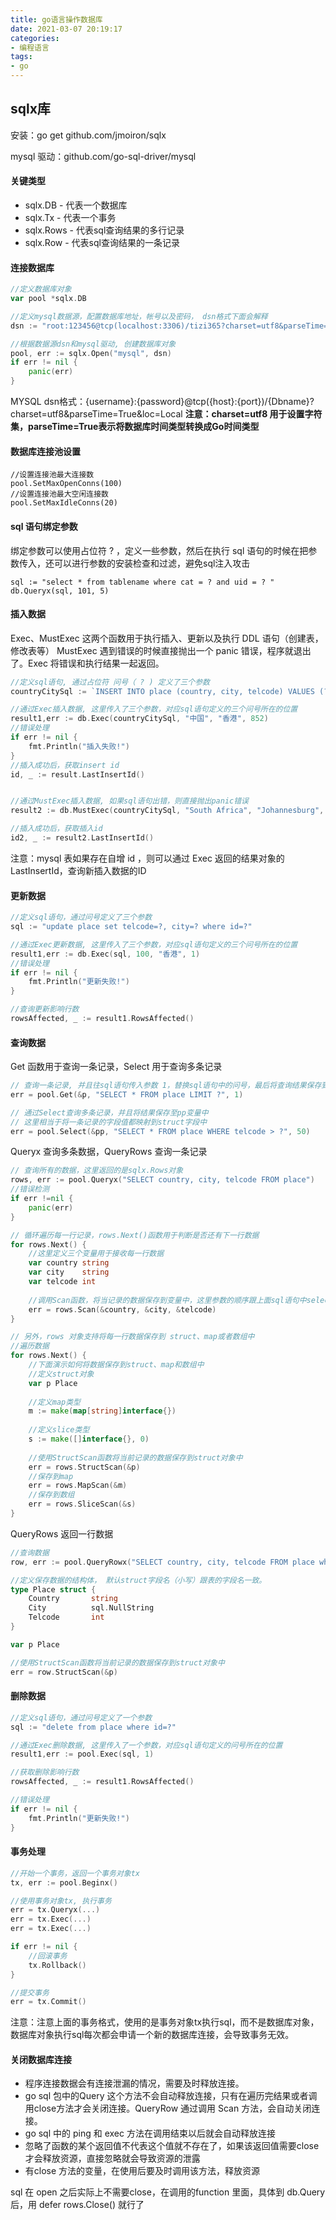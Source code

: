 ```yaml
---
title: go语言操作数据库
date: 2021-03-07 20:19:17
categories:
- 编程语言
tags:
- go
---
```


## sqlx库

安装：go get github.com/jmoiron/sqlx

mysql 驱动：github.com/go-sql-driver/mysql

#### 关键类型

- sqlx.DB - 代表一个数据库
- sqlx.Tx - 代表一个事务
- sqlx.Rows - 代表sql查询结果的多行记录
- sqlx.Row - 代表sql查询结果的一条记录

#### 连接数据库

```go
//定义数据库对象
var pool *sqlx.DB

//定义mysql数据源，配置数据库地址，帐号以及密码， dsn格式下面会解释
dsn := "root:123456@tcp(localhost:3306)/tizi365?charset=utf8&parseTime=True&loc=Local"

//根据数据源dsn和mysql驱动, 创建数据库对象
pool, err := sqlx.Open("mysql", dsn)
if err != nil {
    panic(err)
}
```

MYSQL dsn格式：{username}:{password}@tcp({host}:{port})/{Dbname}?charset=utf8&parseTime=True&loc=Local
**注意：charset=utf8 用于设置字符集，parseTime=True表示将数据库时间类型转换成Go时间类型**

#### 数据库连接池设置

```
//设置连接池最大连接数
pool.SetMaxOpenConns(100)
//设置连接池最大空闲连接数
pool.SetMaxIdleConns(20)
```

#### sql 语句绑定参数

绑定参数可以使用占位符 ? ，定义一些参数，然后在执行 sql 语句的时候在把参数传入，还可以进行参数的安装检查和过滤，避免sql注入攻击

```
sql := "select * from tablename where cat = ? and uid = ? "
db.Queryx(sql, 101, 5)
```

#### 插入数据

Exec、MustExec 这两个函数用于执行插入、更新以及执行 DDL 语句（创建表，修改表等）
MustExec 遇到错误的时候直接抛出一个 panic 错误，程序就退出了。Exec 将错误和执行结果一起返回。

```go
//定义sql语句, 通过占位符 问号（ ? ) 定义了三个参数
countryCitySql := `INSERT INTO place (country, city, telcode) VALUES (?, ?, ?)`

//通过Exec插入数据, 这里传入了三个参数，对应sql语句定义的三个问号所在的位置
result1,err := db.Exec(countryCitySql, "中国", "香港", 852)
//错误处理
if err != nil {
    fmt.Println("插入失败!")
}
//插入成功后，获取insert id
id, _ := result.LastInsertId() 


//通过MustExec插入数据, 如果sql语句出错，则直接抛出panic错误
result2 := db.MustExec(countryCitySql, "South Africa", "Johannesburg", 27)

//插入成功后，获取插入id
id2, _ := result2.LastInsertId() 
```

注意：mysql 表如果存在自增 id ，则可以通过 Exec 返回的结果对象的 LastInsertId，查询新插入数据的ID

#### 更新数据

```go
//定义sql语句，通过问号定义了三个参数
sql := "update place set telcode=?, city=? where id=?"

//通过Exec更新数据, 这里传入了三个参数，对应sql语句定义的三个问号所在的位置
result1,err := db.Exec(sql, 100, "香港", 1)
//错误处理
if err != nil {
    fmt.Println("更新失败!")
}

//查询更新影响行数
rowsAffected, _ := result1.RowsAffected()
```

#### 查询数据

Get 函数用于查询一条记录，Select 用于查询多条记录

```go
// 查询一条记录, 并且往sql语句传入参数 1，替换sql语句中的问号，最后将查询结果保存到struct对象中
err = pool.Get(&p, "SELECT * FROM place LIMIT ?", 1)

// 通过Select查询多条记录，并且将结果保存至pp变量中
// 这里相当于将一条记录的字段值都映射到struct字段中
err = pool.Select(&pp, "SELECT * FROM place WHERE telcode > ?", 50)
```

Queryx 查询多条数据，QueryRows 查询一条记录

```go
// 查询所有的数据，这里返回的是sqlx.Rows对象
rows, err := pool.Queryx("SELECT country, city, telcode FROM place")
//错误检测
if err !=nil {
    panic(err)
}

// 循环遍历每一行记录，rows.Next()函数用于判断是否还有下一行数据
for rows.Next() {
    //这里定义三个变量用于接收每一行数据
    var country string
    var city    string
    var telcode int
    
    //调用Scan函数，将当记录的数据保存到变量中，这里参数的顺序跟上面sql语句中select后面的字段顺序一致。
    err = rows.Scan(&country, &city, &telcode)
}

// 另外，rows 对象支持将每一行数据保存到 struct、map或者数组中
//遍历数据
for rows.Next() {
    //下面演示如何将数据保存到struct、map和数组中
    //定义struct对象
    var p Place
    
    //定义map类型
    m := make(map[string]interface{})
    
    //定义slice类型
    s := make([]interface{}, 0)
    
    //使用StructScan函数将当前记录的数据保存到struct对象中
    err = rows.StructScan(&p)
    //保存到map
    err = rows.MapScan(&m)
    //保存到数组
    err = rows.SliceScan(&s)
}
```

QueryRows 返回一行数据

```go
//查询数据
row, err := pool.QueryRowx("SELECT country, city, telcode FROM place where id = ?", 1)

//定义保存数据的结构体， 默认struct字段名（小写）跟表的字段名一致。
type Place struct {
    Country       string
    City          sql.NullString 
    Telcode       int 
}

var p Place

//使用StructScan函数将当前记录的数据保存到struct对象中
err = row.StructScan(&p)
```

#### 删除数据

```go
//定义sql语句，通过问号定义了一个参数
sql := "delete from place where id=?"

//通过Exec删除数据, 这里传入了一个参数，对应sql语句定义的问号所在的位置
result1,err := pool.Exec(sql, 1)

//获取删除影响行数
rowsAffected, _ := result1.RowsAffected()

//错误处理
if err != nil {
    fmt.Println("更新失败!")
}
```

#### 事务处理

```go
//开始一个事务，返回一个事务对象tx
tx, err := pool.Beginx()

//使用事务对象tx, 执行事务
err = tx.Queryx(...)
err = tx.Exec(...)
err = tx.Exec(...)

if err != nil {
    //回滚事务
    tx.Rollback()
}

//提交事务
err = tx.Commit()
```

注意：注意上面的事务格式，使用的是事务对象tx执行sql，而不是数据库对象，数据库对象执行sql每次都会申请一个新的数据库连接，会导致事务无效。

#### 关闭数据库连接

- 程序连接数据会有连接泄漏的情况，需要及时释放连接。
- go sql 包中的Query 这个方法不会自动释放连接，只有在遍历完结果或者调用close方法才会关闭连接。QueryRow 通过调用 Scan 方法，会自动关闭连接。
- go sql 中的 ping  和 exec 方法在调用结束以后就会自动释放连接
- 忽略了函数的某个返回值不代表这个值就不存在了，如果该返回值需要close 才会释放资源，直接忽略就会导致资源的泄露
- 有close 方法的变量，在使用后要及时调用该方法，释放资源

sql 在 open 之后实际上不需要close，在调用的function 里面，具体到 db.Query 后，用 defer rows.Close() 就行了























